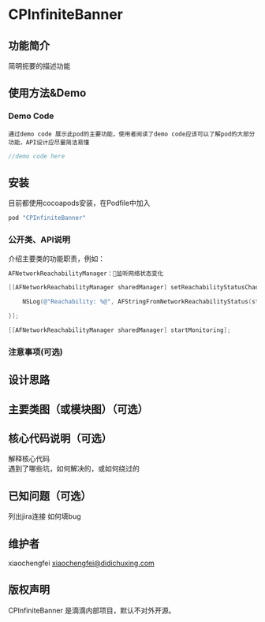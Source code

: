 # CPInfiniteBanner

## 功能简介

简明扼要的描述功能

## 使用方法&Demo
### Demo Code
`通过demo code 展示此pod的主要功能，使用者阅读了demo code应该可以了解pod的大部分功能，API设计应尽量简洁易懂`

``` objective-c
//demo code here
```
## 安装

目前都使用cocoapods安装，在Podfile中加入

``` ruby
pod "CPInfiniteBanner" 
```

### 公开类、API说明

介绍主要类的功能职责，例如：

``` objective-c
AFNetworkReachabilityManager：监听网络状态变化

[[AFNetworkReachabilityManager sharedManager] setReachabilityStatusChangeBlock:^(AFNetworkReachabilityStatus status) {

	NSLog(@"Reachability: %@", AFStringFromNetworkReachabilityStatus(status));

}];

[[AFNetworkReachabilityManager sharedManager] startMonitoring];
```


### 注意事项(可选)




## 设计思路

## 主要类图（或模块图）（可选）

## 核心代码说明（可选）
解释核心代码  
遇到了哪些坑，如何解决的，或如何绕过的


## 已知问题（可选）
列出jira连接
如何填bug

## 维护者

xiaochengfei <xiaochengfei@didichuxing.com>

## 版权声明

CPInfiniteBanner 是滴滴内部项目，默认不对外开源。
